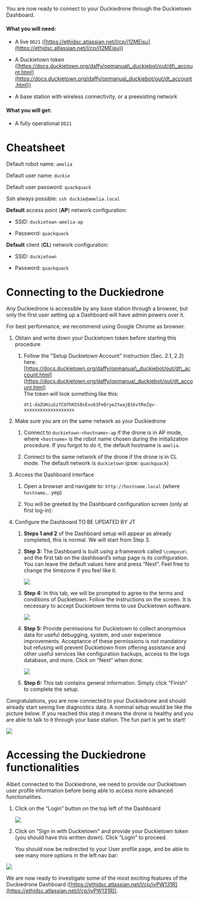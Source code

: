 You are now ready to connect to your Duckiedrone through the Duckietown Dashboard.

#### What you will need:

*   A live `DD21` ([https://ethidsc.atlassian.net/l/cp/i12MEjsu](https://ethidsc.atlassian.net/l/cp/i12MEjsu))
    
*   A Duckietown token ([https://docs.duckietown.org/daffy/opmanual\_duckiebot/out/dt\_account.html](https://docs.duckietown.org/daffy/opmanual_duckiebot/out/dt_account.html))
    
*   A base station with wireless connectivity, or a preexisting network
    

#### What you will get:

*   A fully operational `DD21`
    

# Cheatsheet

Default robot name: `amelia`

Default user name: `duckie`

Default user password: `quackquack`

Ssh always possible: `ssh duckie@amelia.local`

**Default** access point (**AP**) network configuration:

*   SSID: `duckietown-amelia-ap`
    
*   Password: `quackquack`
    

**Default** client (**CL**) network configuration:

*   SSID: `duckietown`
    
*   Password: `quackquack`
    

# Connecting to the Duckiedrone  

Any Duckiedrone is accessible by any base station through a browser, but only the first user setting up a Dashboard will have admin powers over it.

For best performance, we recommend using Google Chrome as browser.

1.  Obtain and write down your Duckietown token before starting this procedure
    
    1.  Follow the "Setup Duckietown Account” instruction (Sec. 2.1, 2.2) here: [https://docs.duckietown.org/daffy/opmanual\_duckiebot/out/dt\_account.html](https://docs.duckietown.org/daffy/opmanual_duckiebot/out/dt_account.html)  
        The token will look something like this:  
        
        ```
        dt1-daZUHiuSz7CUfhK5S8sExu63FeQrye2twajB1kvtReZqv-xxxxxxxxxxxxxxxxxxx
        ```
        
2.  Make sure you are on the same network as your Duckiedrone
    
    1.  Connect to `duckietown-<hostname>-ap` if the drone is in AP mode, where `<hostname>` is the robot name chosen during the initialization procedure. If you forgot to do it, the default hostname is `amelia`.
        
    2.  Connect to the same network of the drone if the drone is in CL mode. The default network is `duckietown` (psw: `quackquack`)  
        
3.  Access the Dashboard interface
    
    1.  Open a browser and navigate to: `http://hostname.local` (where `hostname`… yep)
        
    2.  You will be greeted by the Dashboard configuration screen (only at first log-in):  
        
4.  Configure the Dashboard TO BE UPDATED BY JT
    
    1.  **Steps 1 and 2** of the Dashboard setup will appear as already completed, this is normal. We will start from Step 3.
        
    2.  **Step 3:** The Dashboard is built using a framework called `\compose\` and the first tab on the dashboard’s setup page is its configuration. You can leave the default values here and press “Next”. Feel free to change the timezone if you feel like it.  
        
        ![](https://ethidsc.atlassian.net/wiki/download/attachments/2227503282/image-20220712-195356.png?api=v2)
        
    3.  **Step 4:** In this tab, we will be prompted to agree to the terms and conditions of Duckietown. Follow the instructions on the screen. It is necessary to accept Duckietown terms to use Duckietown software.  
          
        
        ![](https://ethidsc.atlassian.net/wiki/download/attachments/2227503282/image-20220712-195908.png?api=v2)
        
          
        
    4.  **Step 5:** Provide permissions for Duckietown to collect anonymous data for useful debugging, system, and user experience improvements. Acceptance of these permissions is not mandatory but refusing will prevent Duckietown from offering assistance and other useful services like configuration backups, access to the logs database, and more. Click on “Next” when done.  
        
        ![](https://ethidsc.atlassian.net/wiki/download/attachments/2227503282/image-20220712-200411.png?api=v2)
        
          
        
    5.  **Step 6:** This tab contains general information. Simply click “Finish” to complete the setup.  
        

Congratulations, you are now connected to your Duckiedrone and should already start seeing live diagnostics data. A nominal setup would be like the picture below. If you reached this step it means the drone is healthy and you are able to talk to it through your base station. The fun part is yet to start!  

![](https://ethidsc.atlassian.net/wiki/download/attachments/2227503282/image-20220712-200756.png?api=v2)

# Accessing the Duckiedrone functionalities

Albeit connected to the Duckiedrone, we need to provide our Duckietown user profile information before being able to access more advanced functionalities.

1.  Click on the “Login” button on the top left of the Dashboard  
      
    
    ![](https://ethidsc.atlassian.net/wiki/download/attachments/2227503282/image-20220713-075618.png?api=v2)
    
2.  Click on “Sign in with Duckietown" and provide your Duckietown token (you should have this written down). Click “Login” to proceed.  
      
    You should now be redirected to your User profile page, and be able to see many more options in the left nav bar:
    

![](https://ethidsc.atlassian.net/wiki/download/attachments/2227503282/image-20220713-075833.png?api=v2)

We are now ready to investigate some of the most exciting features of the Duckiedrone Dashboard ([https://ethidsc.atlassian.net/l/cp/iyPW131R](https://ethidsc.atlassian.net/l/cp/iyPW131R)).